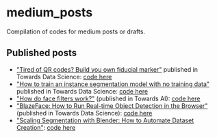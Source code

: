# medium_posts
Compilation of codes for medium posts or drafts.

## Published posts
- ["Tired of QR codes? Build you own fiducial marker"](https://medium.com/towards-data-science/tired-of-qr-codes-build-you-own-fiducial-marker-aab81cce1f25) published in Towards Data Science: [code here](fiducial_marker/python)
- ["How to train an instance segmentation model with no training data"](https://medium.com/towards-data-science/how-to-train-an-instance-segmentation-model-with-no-training-data-190dc020bf73) published in Towards Data Science: [code here](no_data_segmentation)
- ["How do face filters work?"](https://medium.com/towards-artificial-intelligence/how-do-face-filters-work-cea88f470149) (published in Towards AI): [code here](face_filter)
- ["BlazeFace: How to Run Real-time Object Detection in the Browser"](https://medium.com/towards-data-science/blazeface-how-to-run-real-time-object-detection-in-the-browser-66c2ac9acd75) (published in Towards Data Science): [code here](blazeface)
- ["Scaling Segmentation with Blender: How to Automate Dataset Creation"](): [code here](blender_segmentation)
